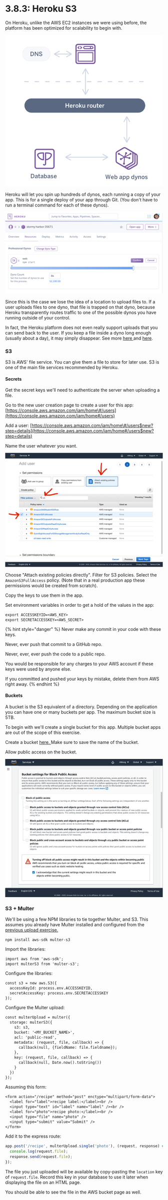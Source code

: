 # 3.8.3: Heroku S3

On Heroku, unlike the AWS EC2 instances we were using before, the platform has been optimized for scalability to begin with. 

![](../../.gitbook/assets/heroku-arch-simple.png)

Heroku will let you spin up hundreds of dynos, each running a copy of your app. This is for a single deploy of your app through Git. \(You don't have to run a terminal command for each of these dynos\).

![](../../.gitbook/assets/screen-shot-2020-12-10-at-5.51.58-pm.png)

Since this is the case we lose the idea of a location to upload files to. If a user uploads files to one dyno, that file is trapped on that dyno, because Heroku transparently routes traffic to one of the possible dynos you have running outside of your control.

In fact, the Heroku platform does not even really support uploads that you can send back to the user. If you keep a file inside a dyno long enough \(usually about a day\), it may simply disappear. See more [here ](https://help.heroku.com/K1PPS2WM/why-are-my-file-uploads-missing-deleted)and [here](https://devcenter.heroku.com/articles/dynos#ephemeral-filesystem).

### S3

S3 is AWS' file service. You can give them a file to store for later use. S3 is one of the main file services recommended by Heroku.

#### Secrets

Get the secret keys we'll need to authenticate the server when uploading a file.

Go to the new user creation page to create a user for this app: [https://console.aws.amazon.com/iam/home\#/users](https://console.aws.amazon.com/iam/home#/users)  
  
Add a user: [https://console.aws.amazon.com/iam/home\#/users$new?step=details](https://console.aws.amazon.com/iam/home#/users$new?step=details)  
  
Name the user whatever you want.

![](../../.gitbook/assets/screen-shot-2020-12-10-at-8.52.30-pm.png)

Choose "Attach existing policies directly". Filter for S3 policies. Select the `AmazonS3FullAccess` policy. \(Note that in a real production app these permissions would be created from scratch\).

Copy the keys to use them in the app.

Set environment variables in order to get a hold of the values in the app:

```text
export ACCESSKEYID=<AWS_KEY>
export SECRETACCESSKEY=<AWS_SECRET>
```

{% hint style="danger" %}
Never make any commit in your code with these keys. 

Never, ever push that commit to a GitHub repo.

Never, ever, ever push the code to a public repo.

You would be responsible for any charges to your AWS account if these keys were used by anyone else.

If you committed and pushed your keys by mistake, delete them from AWS right away.
{% endhint %}

#### Buckets

A bucket is the S3 equivalent of a directory. Depending on the application you can have one or many buckets per app. The maximum bucket size is 5TB.

To begin with we'll create a single bucket for this app. Multiple bucket apps are out of the scope of this exercise.

Create a bucket [here. ](https://s3.console.aws.amazon.com/s3/bucket/create)Make sure to save the name of the bucket.

Allow public access on the bucket.

![](../../.gitbook/assets/screen-shot-2020-12-10-at-9.07.56-pm.png)

### S3 + Multer

We'll be using a few NPM libraries to tie together Multer, and S3. This assumes you already have Multer installed and configured from the [previous upload exercise.](../3.5-sql-applications/3.5.11-file-uploads.md)

```text
npm install aws-sdk multer-s3
```

Import the libraries:

```text
import aws from 'aws-sdk';
import multerS3 from 'multer-s3';
```

Configure the libraries:

```text
const s3 = new aws.S3({
  accessKeyId: process.env.ACCESSKEYID,
  secretAccessKey: process.env.SECRETACCESSKEY
});
```

Configure the Multer upload:

```text
const multerUpload = multer({
  storage: multerS3({
    s3: s3,
    bucket: '<MY_BUCKET_NAME>',
    acl: 'public-read',
    metadata: (request, file, callback) => {
      callback(null, {fieldName: file.fieldname});
    },
    key: (request, file, callback) => {
      callback(null, Date.now().toString())
    }
  })
});
```

Assuming this form:

```markup
<form action="/recipe" method="post" enctype="multipart/form-data">
  <label for="label">recipe label:</label><br />
  <input type="text" id="label" name="label" /><br />
  <label for="photo">recipe photo:</label><br />
  <input type="file" name="photo" />
  <input type="submit" value="Submit" />
</form>
```

Add it to the express route:

```javascript
app.post('/recipe', multerUpload.single('photo'), (request, response) => {
  console.log(request.file);
  response.send(request.file);
});
```

The file you just uploaded will be available by copy-pasting the `location` key of `request.file`. Record this key in your database to use it later when displaying the file on an HTML page.

You should be able to see the file in the AWS bucket page as well.

